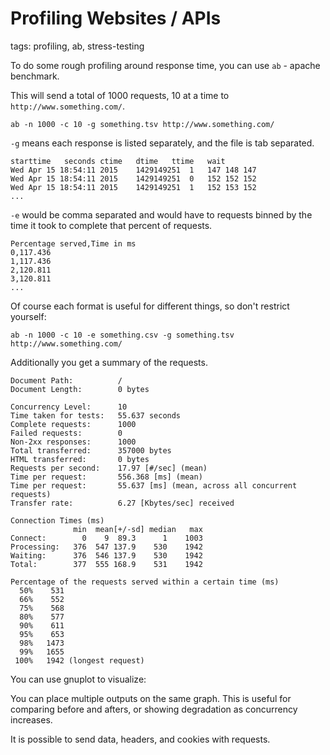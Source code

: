 # Profiling Websites / APIs

tags: profiling, ab, stress-testing

To do some rough profiling around response time, you can use `ab` - apache benchmark.

This will send a total of 1000 requests, 10 at a time to `http://www.something.com/`.

```
ab -n 1000 -c 10 -g something.tsv http://www.something.com/
```

`-g` means each response is listed separately, and the file is tab separated.

```
starttime	seconds	ctime	dtime	ttime	wait
Wed Apr 15 18:54:11 2015	1429149251	1	147	148	147
Wed Apr 15 18:54:11 2015	1429149251	0	152	152	152
Wed Apr 15 18:54:11 2015	1429149251	1	152	153	152
...
```

`-e` would be comma separated and would have to requests binned by the time it
took to complete that percent of requests.

```
Percentage served,Time in ms
0,117.436
1,117.436
2,120.811
3,120.811
...
```

Of course each format is useful for different things, so don't restrict yourself:

```
ab -n 1000 -c 10 -e something.csv -g something.tsv http://www.something.com/
```

Additionally you get a summary of the requests.

```
Document Path:          /
Document Length:        0 bytes

Concurrency Level:      10
Time taken for tests:   55.637 seconds
Complete requests:      1000
Failed requests:        0
Non-2xx responses:      1000
Total transferred:      357000 bytes
HTML transferred:       0 bytes
Requests per second:    17.97 [#/sec] (mean)
Time per request:       556.368 [ms] (mean)
Time per request:       55.637 [ms] (mean, across all concurrent requests)
Transfer rate:          6.27 [Kbytes/sec] received

Connection Times (ms)
              min  mean[+/-sd] median   max
Connect:        0    9  89.3      1    1003
Processing:   376  547 137.9    530    1942
Waiting:      376  546 137.9    530    1942
Total:        377  555 168.9    531    1942

Percentage of the requests served within a certain time (ms)
  50%    531
  66%    552
  75%    568
  80%    577
  90%    611
  95%    653
  98%   1473
  99%   1655
 100%   1942 (longest request)
 ```

You can use gnuplot to visualize:

You can place multiple outputs on the same graph. This is useful for comparing
before and afters, or showing degradation as concurrency increases.

It is possible to send data, headers, and cookies with requests.
